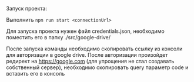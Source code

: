 Запуск проекта:

Выполнить ```npm run start <connectionUrl>```

Для запуска проекта нужен файл credentials.json, необходимо поместить его в папку ./src/google-drive/

После запуска команды необходимо скопировать ссылку из консоли для авторизации в google drive.
После авторизации произойдет редирект на https://google.com (для упрощения не стал создавать собственный сервер), необходимо скопировать query параметр code и вставить его в консоль